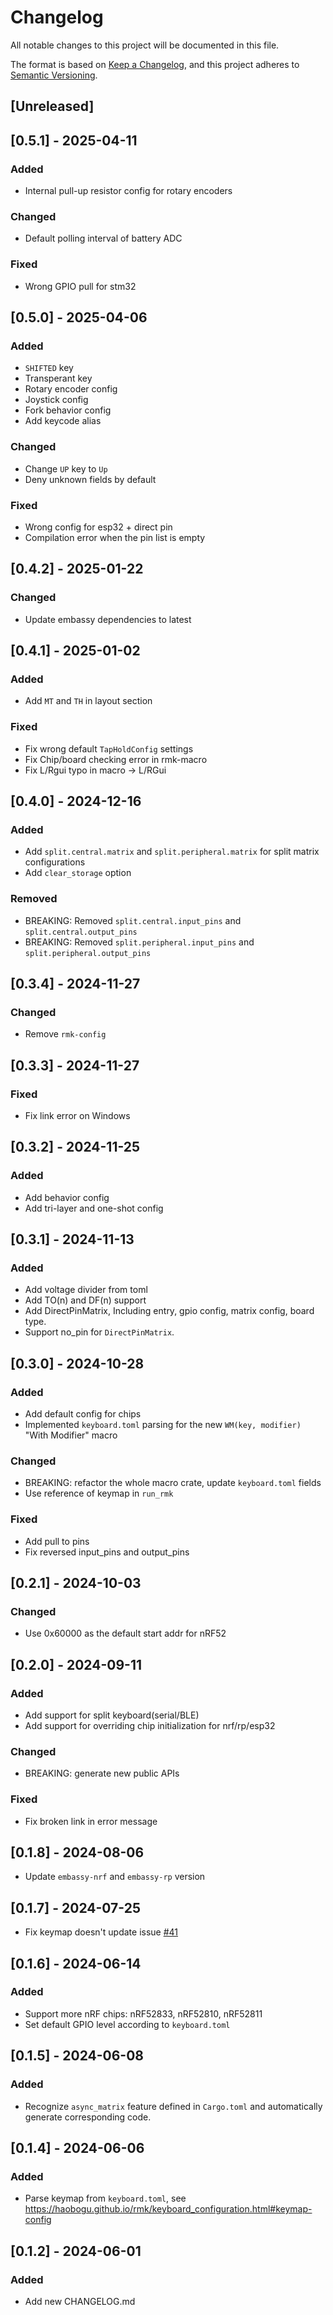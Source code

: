 # Changelog

All notable changes to this project will be documented in this file.

The format is based on [Keep a Changelog](https://keepachangelog.com/en/1.1.0/),
and this project adheres to [Semantic Versioning](https://semver.org/spec/v2.0.0.html).

## [Unreleased]

## [0.5.1] - 2025-04-11

### Added

- Internal pull-up resistor config for rotary encoders

### Changed

- Default polling interval of battery ADC

### Fixed

- Wrong GPIO pull for stm32 

## [0.5.0] - 2025-04-06

### Added

- `SHIFTED` key
- Transperant key
- Rotary encoder config
- Joystick config
- Fork behavior config
- Add keycode alias

### Changed

- Change `UP` key to `Up`
- Deny unknown fields by default

### Fixed

- Wrong config for esp32 + direct pin
- Compilation error when the pin list is empty

## [0.4.2] - 2025-01-22

### Changed

- Update embassy dependencies to latest

## [0.4.1] - 2025-01-02

### Added

- Add `MT` and `TH` in layout section

### Fixed

- Fix wrong default `TapHoldConfig` settings
- Fix Chip/board checking error in rmk-macro
- Fix L/Rgui typo in macro -> L/RGui

## [0.4.0] - 2024-12-16

### Added

- Add `split.central.matrix` and `split.peripheral.matrix` for split matrix configurations
- Add `clear_storage` option

### Removed

- BREAKING: Removed `split.central.input_pins` and `split.central.output_pins`
- BREAKING: Removed `split.peripheral.input_pins` and `split.peripheral.output_pins`

## [0.3.4] - 2024-11-27

### Changed

- Remove `rmk-config`

## [0.3.3] - 2024-11-27

### Fixed

- Fix link error on Windows

## [0.3.2] - 2024-11-25

### Added

- Add behavior config
- Add tri-layer and one-shot config

## [0.3.1] - 2024-11-13

### Added

- Add voltage divider from toml
- Add TO(n) and DF(n) support
- Add DirectPinMatrix, Including entry, gpio config, matrix config, board type.
- Support no_pin for `DirectPinMatrix`.

## [0.3.0] - 2024-10-28

### Added

- Add default config for chips
- Implemented `keyboard.toml` parsing for the new `WM(key, modifier)` "With Modifier" macro

### Changed

- BREAKING: refactor the whole macro crate, update `keyboard.toml` fields
- Use reference of keymap in `run_rmk`

### Fixed

- Add pull to pins
- Fix reversed input_pins and output_pins

## [0.2.1] - 2024-10-03

### Changed

- Use 0x60000 as the default start addr for nRF52

## [0.2.0] - 2024-09-11

### Added

- Add support for split keyboard(serial/BLE)
- Add support for overriding chip initialization for nrf/rp/esp32

### Changed

- BREAKING: generate new public APIs

### Fixed

- Fix broken link in error message

## [0.1.8] - 2024-08-06

- Update `embassy-nrf` and `embassy-rp` version

## [0.1.7] - 2024-07-25

- Fix keymap doesn't update issue [#41](https://github.com/HaoboGu/rmk/issues/41)

## [0.1.6] - 2024-06-14

### Added

- Support more nRF chips: nRF52833, nRF52810, nRF52811
- Set default GPIO level according to `keyboard.toml`

## [0.1.5] - 2024-06-08

### Added

- Recognize `async_matrix` feature defined in `Cargo.toml` and automatically generate corresponding code.

## [0.1.4] - 2024-06-06

### Added

- Parse keymap from `keyboard.toml`, see https://haobogu.github.io/rmk/keyboard_configuration.html#keymap-config

## [0.1.2] - 2024-06-01

### Added

- Add new CHANGELOG.md
